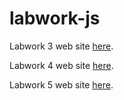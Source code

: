 # labwork-js

Labwork 3 web site [here](https://picthur.github.io/labwork-js/ArthurB-js-lab-work.html).

Labwork 4 web site [here](https://picthur.github.io/labwork-js/index.html).

Labwork 5 web site [here](https://picthur.github.io/labwork-js/Labwork-5/index.html).
